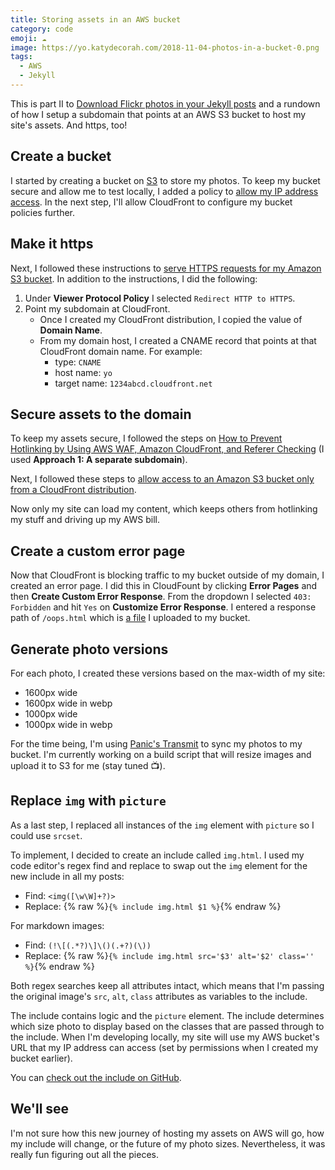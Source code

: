 ```yaml
---
title: Storing assets in an AWS bucket
category: code
emoji: ☁️
image: https://yo.katydecorah.com/2018-11-04-photos-in-a-bucket-0.png
tags:
  - AWS
  - Jekyll
---
```


This is part II to [Download Flickr photos in your Jekyll posts](/code/flickr-to-jekyll) and a rundown of how I setup a subdomain that points at an AWS S3 bucket to host my site's assets. And https, too!

## Create a bucket

I started by creating a bucket on [S3](https://s3.console.aws.amazon.com/s3/home) to store my photos. To keep my bucket secure and allow me to test locally, I added a policy to [allow my IP address access](https://docs.aws.amazon.com/AmazonS3/latest/dev/example-bucket-policies.html#example-bucket-policies-use-case-3). In the next step, I'll allow CloudFront to configure my bucket policies further.

## Make it https

Next, I followed these instructions to [serve HTTPS requests for my Amazon S3 bucket](https://aws.amazon.com/premiumsupport/knowledge-center/cloudfront-https-requests-s3/). In addition to the instructions, I did the following:

1. Under **Viewer Protocol Policy** I selected `Redirect HTTP to HTTPS`.
2. Point my subdomain at CloudFront.
   - Once I created my CloudFront distribution, I copied the value of **Domain Name**.
   - From my domain host, I created a CNAME record that points at that CloudFront domain name. For example:
     - type: `CNAME`
     - host name: `yo`
     - target name: `1234abcd.cloudfront.net`

## Secure assets to the domain

To keep my assets secure, I followed the steps on [How to Prevent Hotlinking by Using AWS WAF, Amazon CloudFront, and Referer Checking](https://aws.amazon.com/blogs/security/how-to-prevent-hotlinking-by-using-aws-waf-amazon-cloudfront-and-referer-checking/) (I used **Approach 1: A separate subdomain**).

Next, I followed these steps to [allow access to an Amazon S3 bucket only from a CloudFront distribution](https://aws.amazon.com/premiumsupport/knowledge-center/cloudfront-access-to-amazon-s3/).

Now only my site can load my content, which keeps others from hotlinking my stuff and driving up my AWS bill.

## Create a custom error page

Now that CloudFront is blocking traffic to my bucket outside of my domain, I created an error page. I did this in CloudFount by clicking **Error Pages** and then **Create Custom Error Response**. From the dropdown I selected `403: Forbidden` and hit `Yes` on **Customize Error Response**. I entered a response path of `/oops.html` which is [a file](https://yo.katydecorah.com/oops.html) I uploaded to my bucket.

## Generate photo versions

For each photo, I created these versions based on the max-width of my site:

- 1600px wide
- 1600px wide in webp
- 1000px wide
- 1000px wide in webp

For the time being, I'm using [Panic's Transmit](https://panic.com/transmit/) to sync my photos to my bucket. I'm currently working on a build script that will resize images and upload it to S3 for me (stay tuned 📺).

## Replace `img` with `picture`

As a last step, I replaced all instances of the `img` element with `picture` so I could use `srcset`.

To implement, I decided to create an include called `img.html`. I used my code editor's regex find and replace to swap out the `img` element for the new include in all my posts:

- Find: `<img([\w\W]+?)>`
- Replace: {% raw %}`{% include img.html $1 %}`{% endraw %}

For markdown images:

- Find: `(!\[(.*?)\]\()(.+?)(\))`
- Replace: {% raw %}`{% include img.html src='$3' alt='$2' class='' %}`{% endraw %}

Both regex searches keep all attributes intact, which means that I'm passing the original image's `src`, `alt`, `class` attributes as variables to the include.

The include contains logic and the `picture` element. The include determines which size photo to display based on the classes that are passed through to the include. When I'm developing locally, my site will use my AWS bucket's URL that my IP address can access (set by permissions when I created my bucket earlier).

You can [check out the include on GitHub](https://github.com/katydecorah/katydecorah.github.io/blob/d1b1cf784915115985ea88f99f32941213a63015/_includes/img.html).

## We'll see

I'm not sure how this new journey of hosting my assets on AWS will go, how my include will change, or the future of my photo sizes. Nevertheless, it was really fun figuring out all the pieces.
